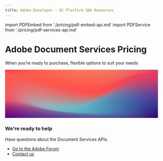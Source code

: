 ```yaml
---
title: Adobe Developer — DC Platform SDK Resources
---
```

import PDFEmbed from './pricing/pdf-embed-api.md'
import PDFService from './pricing/pdf-services-api.md'

<Hero slots="heading, text" variant="fullwidth" theme="light" headingOnly containerHeight="2000"/>

# Adobe Document Services Pricing

When you’re ready to purchase, flexible options to suit your needs


<WrapperComponent slots="content" theme="light"/>

<PDFEmbed/>

<WrapperComponent slots="content" theme="light" />

<PDFService/>

<SummaryBlock slots="image, heading, text, buttons" theme="lightest" background="white" />

![We're ready](images/bg-hero.jpeg)

### We're ready to help

Have questions about the Document Services APIs.

- [Go to the Adobe Forum](/src/pages/gettingstarted.md)
- [Contact us](https://www.adobe.com/in/creativecloud/business/teams.html)